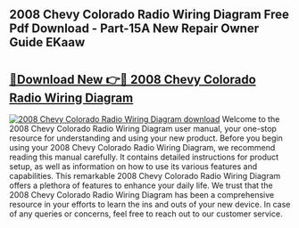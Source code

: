 ## 2008 Chevy Colorado Radio Wiring Diagram Free Pdf Download - Part-15A New Repair Owner Guide EKaaw

# <h2><a href="http://dftbnp.blite.top/?on=2008+Chevy+Colorado+Radio+Wiring+Diagram">🔗Download New 👉🔴 2008 Chevy Colorado Radio Wiring Diagram</a></h2>

[![2008 Chevy Colorado Radio Wiring Diagram download](https://i.imgur.com/lujVjoI.png)](http://dftbnp.blite.top/?on=2008+Chevy+Colorado+Radio+Wiring+Diagram)
Welcome to the 2008 Chevy Colorado Radio Wiring Diagram user manual, your one-stop resource for understanding and using your new product. Before you begin using your 2008 Chevy Colorado Radio Wiring Diagram, we recommend reading this manual carefully. It contains detailed instructions for product setup, as well as information on how to use its various features and capabilities. This remarkable 2008 Chevy Colorado Radio Wiring Diagram offers a plethora of features to enhance your daily life. We trust that the 2008 Chevy Colorado Radio Wiring Diagram has been a comprehensive resource in your efforts to learn the ins and outs of your new device. In case of any queries or concerns, feel free to reach out to our customer service.
